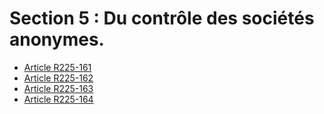 # Section 5 : Du contrôle des sociétés anonymes.

- [Article R225-161](article-r225-161.md)
- [Article R225-162](article-r225-162.md)
- [Article R225-163](article-r225-163.md)
- [Article R225-164](article-r225-164.md)

